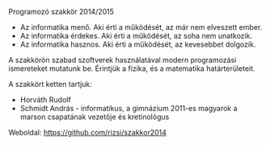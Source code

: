 Programozó szakkör 2014/2015

 * Az informatika menő. Aki érti a működését, az már nem elveszett ember.
 * Az informatika érdekes. Aki érti a működését, az soha nem unatkozik.
 * Az informatika hasznos. Aki érti a működését, az kevesebbet dolgozik.

A szakkörön szabad szoftverek használatával modern programozási ismereteket mutatunk be. Érintjük a fizika, és a matematika határterületeit.

A szakkört ketten tartjuk:
 * Horváth Rudolf
 * Schmidt András - informatikus, a gimnázium 2011-es magyarok a marson csapatának vezetője és kretinológus

Weboldal: https://github.com/rizsi/szakkor2014
